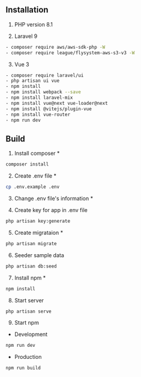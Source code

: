 ## Installation

1. PHP version 8.1

2. Laravel 9
```sh
- composer require aws/aws-sdk-php -W
- composer require league/flysystem-aws-s3-v3 -W
```

3. Vue 3
```sh
- composer require laravel/ui
- php artisan ui vue
- npm install
- npm install webpack --save
- npm install laravel-mix
- npm install vue@next vue-loader@next
- npm install @vitejs/plugin-vue
- npm install vue-router
- npm run dev
```

## Build

1. Install composer *
```sh
composer install
```

2. Create .env file *
```sh
cp .env.example .env
```

3. Change .env file's information *

4. Create key for app in .env file
```sh
php artisan key:generate
```

5. Create migrataion *
```sh
php artisan migrate
```

6. Seeder sample data
```sh
php artisan db:seed
```

7. Install npm *
```sh
npm install
```

8. Start server
```sh
php artisan serve
```

9. Start npm
- Development
```sh
npm run dev
```

- Production
```sh
npm run build
```